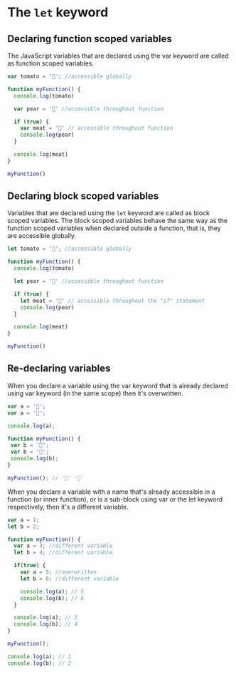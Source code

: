 # The `let` keyword

## Declaring function scoped variables

The JavaScript variables that are declared using the var keyword are called as function scoped variables.

```javascript
var tomato = '🍅'; //accessible globally

function myFunction() {
  console.log(tomato)

  var pear = '🍐' //accessible throughout function

  if (true) {
    var meat = '🍖' // accessible throughout function
    console.log(pear)
  }

  console.log(meat)
}

myFunction()
```

## Declaring block scoped variables

Variables that are declared using the `let` keyword are called as block scoped variables. The block scoped variables behave the same way as the function scoped variables when declared outside a function, that is, they are accessible globally.

```javascript
let tomato = '🍅'; //accessible globally

function myFunction() {
  console.log(tomato)

  let pear = '🍐' //accessible throughout function

  if (true) {
    let meat = '🍖' // accessible throughout the "if" statement
    console.log(pear)
  }

  console.log(meat)
}

myFunction()
```

## Re-declaring variables

When you declare a variable using the var keyword that is already declared using var keyword (in the same scope) then it's overwritten.

```javascript
var a = '🍅';
var a = '🍖';

console.log(a);

function myFunction() {
 var b = '🍖';
 var b = '🍐';
 console.log(b);
}

myFunction(); // '🍖' '🍐'
```

When you declare a variable with a name that's already accessible in a function (or inner function), or is a sub-block using var or the let keyword respectively, then it's a different variable.

```javascript
var a = 1;
let b = 2;

function myFunction() {
  var a = 3; //different variable
  let b = 4; //different variable

  if(true) {
    var a = 5; //overwritten
    let b = 6; //different variable

    console.log(a); // 5
    console.log(b); // 6
  }

  console.log(a); // 5
  console.log(b); // 4
}

myFunction();

console.log(a); // 1
console.log(b); // 2
```
